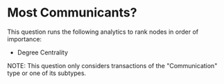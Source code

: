 # Most Communicants?

This question runs the following analytics to rank nodes in order of
importance:

-   Degree Centrality

NOTE: This question only considers transactions of the "Communication"
type or one of its subtypes.
